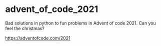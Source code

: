 # advent_of_code_2021
Bad solutions in python to fun problems in Advent of code 2021. Can you feel the christmas?

https://adventofcode.com/2021
